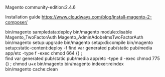 Magento community-edition:2.4.6 

Installation guide
https://www.cloudways.com/blog/install-magento-2-composer/



bin/magento sampledata:deploy 
bin/magento module:disable Magento_TwoFactorAuth Magento_AdminAdobeImsTwoFactorAuth
bin/magento setup:upgrade
bin/magento setup:di:compile 
bin/magento setup:static-content:deploy -f 
find var generated pub/static pub/media app/etc -type f -exec chmod 664 {} \;      
find var generated pub/static pub/media app/etc -type d -exec chmod 775 {} \;
chmod u+x bin/magento
bin/magento indexer:reindex  
bin/magento cache:clean
